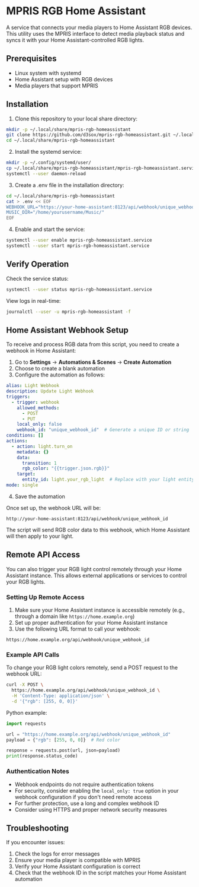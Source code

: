 # MPRIS RGB Home Assistant

A service that connects your media players to Home Assistant RGB devices. This utility uses the MPRIS interface to detect media playback status and syncs it with your Home Assistant-controlled RGB lights.

## Prerequisites

- Linux system with systemd
- Home Assistant setup with RGB devices
- Media players that support MPRIS

## Installation

1. Clone this repository to your local share directory:
```bash
mkdir -p ~/.local/share/mpris-rgb-homeassistant
git clone https://github.com/d3sox/mpris-rgb-homeassistant.git ~/.local/share/mpris-rgb-homeassistant
cd ~/.local/share/mpris-rgb-homeassistant
```

2. Install the systemd service:
```bash
mkdir -p ~/.config/systemd/user/
cp ~/.local/share/mpris-rgb-homeassistant/mpris-rgb-homeassistant.service ~/.config/systemd/user/
systemctl --user daemon-reload
```

3. Create a .env file in the installation directory:
```bash
cd ~/.local/share/mpris-rgb-homeassistant
cat > .env << EOF
WEBHOOK_URL="https://your-home-assistant:8123/api/webhook/unique_webhook_id"
MUSIC_DIR="/home/yourusername/Music/"
EOF
```

4. Enable and start the service:
```bash
systemctl --user enable mpris-rgb-homeassistant.service
systemctl --user start mpris-rgb-homeassistant.service
```

## Verify Operation

Check the service status:
```bash
systemctl --user status mpris-rgb-homeassistant.service
```

View logs in real-time:
```bash
journalctl --user -u mpris-rgb-homeassistant -f
```

## Home Assistant Webhook Setup

To receive and process RGB data from this script, you need to create a webhook in Home Assistant:

1. Go to **Settings** → **Automations & Scenes** → **Create Automation**
2. Choose to create a blank automation
3. Configure the automation as follows:

```yaml
alias: Light Webhook
description: Update Light Webhook
triggers:
  - trigger: webhook
    allowed_methods:
      - POST
      - PUT
    local_only: false
    webhook_id: "unique_webhook_id"  # Generate a unique ID or string
conditions: []
actions:
  - action: light.turn_on
    metadata: {}
    data:
      transition: 1
      rgb_color: "{{trigger.json.rgb}}"
    target:
      entity_id: light.your_rgb_light  # Replace with your light entity
mode: single
```

4. Save the automation

Once set up, the webhook URL will be:
```
http://your-home-assistant:8123/api/webhook/unique_webhook_id
```

The script will send RGB color data to this webhook, which Home Assistant will then apply to your light.

## Remote API Access

You can also trigger your RGB light control remotely through your Home Assistant instance. This allows external applications or services to control your RGB lights.

### Setting Up Remote Access

1. Make sure your Home Assistant instance is accessible remotely (e.g., through a domain like `https://home.example.org`)
2. Set up proper authentication for your Home Assistant instance
3. Use the following URL format to call your webhook:

```
https://home.example.org/api/webhook/unique_webhook_id
```

### Example API Calls

To change your RGB light colors remotely, send a POST request to the webhook URL:

```bash
curl -X POST \
  https://home.example.org/api/webhook/unique_webhook_id \
  -H 'Content-Type: application/json' \
  -d '{"rgb": [255, 0, 0]}'
```

Python example:
```python
import requests

url = "https://home.example.org/api/webhook/unique_webhook_id"
payload = {"rgb": [255, 0, 0]}  # Red color

response = requests.post(url, json=payload)
print(response.status_code)
```

### Authentication Notes

- Webhook endpoints do not require authentication tokens
- For security, consider enabling the `local_only: true` option in your webhook configuration if you don't need remote access
- For further protection, use a long and complex webhook ID
- Consider using HTTPS and proper network security measures

## Troubleshooting

If you encounter issues:
1. Check the logs for error messages
2. Ensure your media player is compatible with MPRIS
3. Verify your Home Assistant configuration is correct
4. Check that the webhook ID in the script matches your Home Assistant automation
